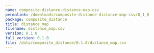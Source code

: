 ```yaml
---
name: composite-distance-distance-map-csv
permalink: /downloads/composite-distance-distance-map-csv/0_1_0
package: composite_distance
title: distance_map
filename: distance_map.csv
version: 0.1.0
full_version: 0.1.0
file: /data/composite_distance/0.1.0/distance_map.csv
---
```

